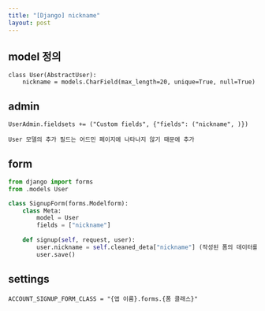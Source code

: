 ```yaml
---
title: "[Django] nickname"
layout: post
---
```


## model 정의
```
class User(AbstractUser):
    nickname = models.CharField(max_length=20, unique=True, null=True)
```


## admin
```terminal
UserAdmin.fieldsets += ("Custom fields", {"fields": ("nickname", )})
```
`User 모델의 추가 필드는 어드민 페이지에 나타나지 않기 때문에 추가`


## form
```python
from django import forms
from .models User

class SignupForm(forms.Modelform):
    class Meta:
        model = User
        fields = ["nickname"]
    
    def signup(self, request, user):
        user.nickname = self.cleaned_deta["nickname"] (작성된 폼의 데이터를 가져옴)
        user.save()
```


## settings
```terminal
ACCOUNT_SIGNUP_FORM_CLASS = "{앱 이름}.forms.{폼 클래스}"
```
